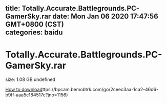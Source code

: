 
title: Totally.Accurate.Battlegrounds.PC-GamerSky.rar
date: Mon Jan 06 2020 17:47:56 GMT+0800 (CST)    
categories: baidu
---

# Totally.Accurate.Battlegrounds.PC-GamerSky.rar
size: 1.08 GB
 undefined
 

[How to download](https://bpcam.bemobtrk.com/go/2ceec3aa-1ca2-46d6-b9ff-aaa5c184517c?jno=1187)ttps://bpcam.bemobtrk.com/go/2ceec3aa-1ca2-46d6-b9ff-aaa5c184517c?jno=1156)